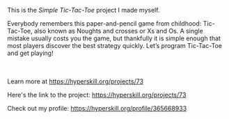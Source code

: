 This is the *Simple Tic-Tac-Toe* project I made myself.


<p>Everybody remembers this paper-and-pencil game from childhood: Tic-Tac-Toe, also known as Noughts and crosses or Xs and Os. A single mistake usually costs you the game, but thankfully it is simple enough that most players discover the best strategy quickly. Let&rsquo;s program Tic-Tac-Toe and get playing!</p><br/><br/>Learn more at <a href="https://hyperskill.org/projects/73?utm_source=ide&utm_medium=ide&utm_campaign=ide&utm_content=project-card">https://hyperskill.org/projects/73</a>

Here's the link to the project: https://hyperskill.org/projects/73

Check out my profile: https://hyperskill.org/profile/365668933